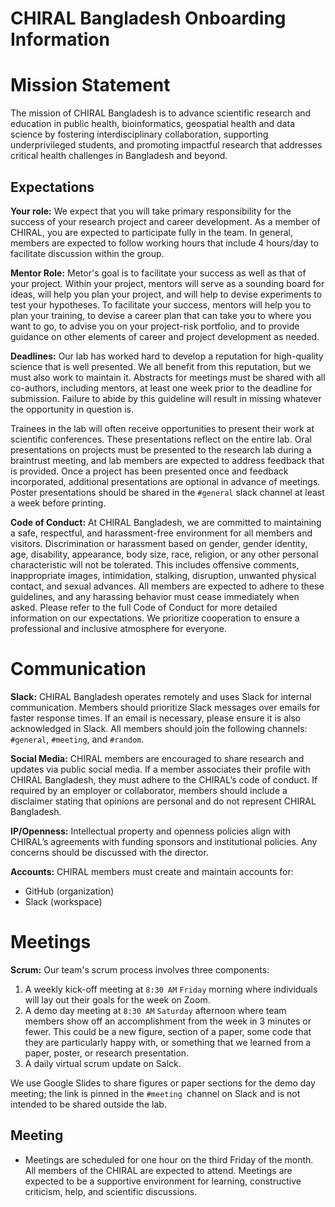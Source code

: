 # CHIRAL Bangladesh Onboarding Information

# Mission Statement

The mission of CHIRAL Bangladesh is to advance scientific research and education in public health, bioinformatics, geospatial health and data science by 
fostering interdisciplinary collaboration, supporting underprivileged students, and promoting impactful research that addresses critical
health challenges in Bangladesh and beyond.

## Expectations
**Your role:** We expect that you will take primary responsibility for the success of your research project and career development. As a member of CHIRAL, you are expected to participate fully in the team. In general, members are expected to follow working hours that include 4 hours/day to facilitate discussion within the group. 

**Mentor Role:** Metor's goal is to facilitate your success as well as that of your project. Within your project, mentors will serve as a sounding board for ideas, will help you plan your project, and will help to devise experiments to test your hypotheses. To facilitate your success, mentors will help you to plan your training, to devise a career plan that can take you to where you want to go, to advise you on your project-risk portfolio, and to provide guidance on other elements of career and project development as needed.

**Deadlines:** Our lab has worked hard to develop a reputation for high-quality science that is well presented. We all benefit from this reputation, but we must also work to maintain it. Abstracts for meetings must be shared with all co-authors, including mentors, at least one week prior to the deadline for submission. Failure to abide by this guideline will result in missing whatever the opportunity in question is.

Trainees in the lab will often receive opportunities to present their work at scientific conferences. These presentations reflect on the entire lab. Oral presentations on projects must be presented to the research lab during a braintrust meeting, and lab members are expected to address feedback that is provided. Once a project has been presented once and feedback incorporated, additional presentations are optional in advance of meetings. Poster presentations should be shared in the `#general` slack channel at least a week before printing.

**Code of Conduct:** At CHIRAL Bangladesh, we are committed to maintaining a safe, respectful, and harassment-free environment for all members and visitors. Discrimination or harassment based on gender, gender identity, age, disability, appearance, body size, race, religion, or any other personal characteristic will not be tolerated. This includes offensive comments, inappropriate images, intimidation, stalking, disruption, unwanted physical contact, and sexual advances. All members are expected to adhere to these guidelines, and any harassing behavior must cease immediately when asked. Please refer to the full Code of Conduct for more detailed information on our expectations. We prioritize cooperation to ensure a professional and inclusive atmosphere for everyone.


# Communication
**Slack:** CHIRAL Bangladesh operates remotely and uses Slack for internal communication. Members should prioritize Slack messages over emails for faster response times. If an email is necessary, please ensure it is also acknowledged in Slack. All members should join the following channels: `#general`, `#meeting`, and `#random`. 

**Social Media:** CHIRAL members are encouraged to share research and updates via public social media. If a member associates their profile with CHIRAL Bangladesh, they must adhere to the CHIRAL’s code of conduct. If required by an employer or collaborator, members should include a disclaimer stating that opinions are personal and do not represent CHIRAL Bangladesh.

**IP/Openness:** Intellectual property and openness policies align with CHIRAL’s agreements with funding sponsors and institutional policies. Any concerns should be discussed with the director.

**Accounts:** CHIRAL members must create and maintain accounts for:
- GitHub (organization)
- Slack (workspace)

# Meetings
**Scrum:** Our team's scrum process involves three components:
1. A weekly kick-off meeting at `8:30 AM` `Friday` morning where individuals will lay out their goals for the week on Zoom.
2. A demo day meeting at `8:30 AM` `Saturday` afternoon where team members show off an accomplishment from the week in 3 minutes or fewer. This could be a new figure, section of a paper, some code that they are particularly happy with, or something that we learned from a paper, poster, or research presentation.
3. A daily virtual scrum update on Salck.

We use Google Slides to share figures or paper sections for the demo day meeting; the link is pinned in the `#meeting `channel on Slack and is not intended to be shared outside the lab. 

## Meeting
- Meetings are scheduled for one hour on the third Friday of the month. All members of the CHIRAL are expected to attend. Meetings are expected to be a supportive environment for learning, constructive criticism, help, and scientific discussions.






